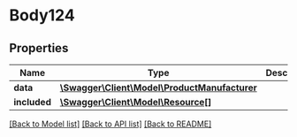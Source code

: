 # Body124

## Properties
Name | Type | Description | Notes
------------ | ------------- | ------------- | -------------
**data** | [**\Swagger\Client\Model\ProductManufacturer**](ProductManufacturer.md) |  | [optional] 
**included** | [**\Swagger\Client\Model\Resource[]**](Resource.md) |  | [optional] 

[[Back to Model list]](../../README.md#documentation-for-models) [[Back to API list]](../../README.md#documentation-for-api-endpoints) [[Back to README]](../../README.md)

